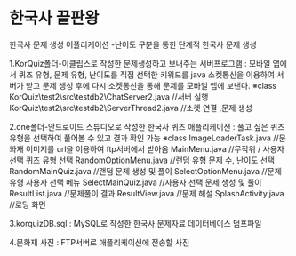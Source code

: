 # 한국사 끝판왕
한국사 문제 생성 어플리케이션 -난이도 구분을 통한 단계적 한국사 문제 생성

1.KorQuiz폴더-이클립스로 작성한 문제생성하고 보내주는 서버프로그램 : 모바일 앱에서 퀴즈 유형, 문제 유형, 난이도를 직접 선택한 키워드를 java
소켓통신을 이용하여 서버가 받고 문제 생성 후에 다시 소켓통신을 통해 문제를 
모바일 앱에 보낸다. 
※class
KorQuiz\test2\src\testdb2\ChatServer2.java //서버 실행
KorQuiz\test2\src\testdb2\ServerThread2.java //소켓 연결 ,문제 생성
              
2.one폴더-안드로이드 스튜디오로 작성한 한국사 퀴즈 애플리케이션     : 풀고 싶은 퀴즈유형을 선택하여 풀어볼 수 있고 결과 확인 가능
※class
ImageLoaderTask.java //문화재 이미지를 url을 이용하여 ftp서버에서 받아옴
MainMenu.java //무작위 / 사용자 선택 퀴즈 유형 선택
RandomOptionMenu.java //랜덤 유형 문제 수, 난이도 선택
RandomMainQuiz.java //랜덤 문제 생성 및 풀이
SelectOptionMenu.java //문제 유형 사용자 선택 메뉴
SelectMainQuiz.java //사용자 선택 문제 생성 및 풀이
ResultList.java //문제풀이 결과
ResultView.java //문제 해설
SplashActivity.java //로딩 화면

3.korquizDB.sql  : MySQL로 작성한 한국사 문제자료 데이터베이스 덤프파일

4.문화재 사진     : FTP서버로 애플리케이션에 전송할 사진
